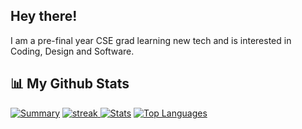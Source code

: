## Hey there!
I am a pre-final year CSE grad learning new tech and is interested in Coding, Design and Software.

## 📊 My Github Stats
<p align="left">
   


[![Summary](https://github-profile-summary-cards.vercel.app/api/cards/profile-details?username=anishakshyp&theme=gotham&hide_border=false&include_all_commits=true&count_private=false)](https://github.com/anishakshyp)
<a href="#">
        <img alt="streak" src="https://github-readme-streak-stats.herokuapp.com/?user=anishakshyp&theme=black-ice&hide_border=true&stroke=0000&background=060A0CD0"/>
    </a>
    <a href="#"><img alt="Stats" src="https://github-readme-stats.vercel.app/api?username=anishakshyp&show_icons=true&count_private=true&theme=react&hide_border=true&bg_color=0D1117" /></a>
    <a href="#"><img alt="Top Languages" src="https://github-readme-stats.vercel.app/api/top-langs/?username=anishakshyp&langs_count=8&count_private=true&layout=compact&theme=react&hide_border=true&bg_color=0D1117" /></a>
</p>


